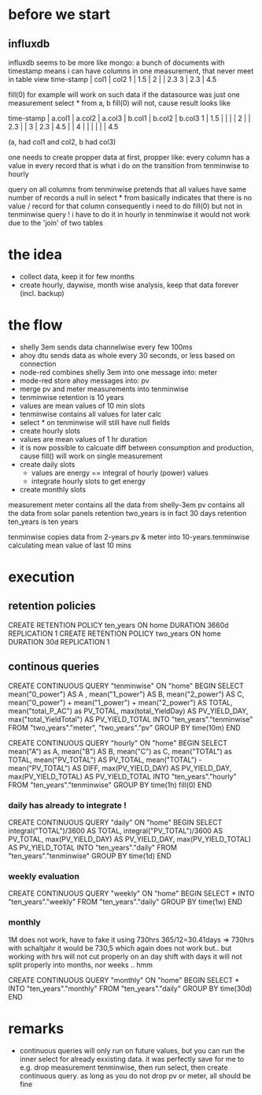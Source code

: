 # before we start
## influxdb
influxdb seems to be more like mongo: a bunch of documents with timestamp
 means i can have columns in one measurement, that never meet in table view
  time-stamp  |  col1  | col2
  1           |   1.5  |
  2           |        |  2.3
  3           |   2.3  |  4.5

fill(0) for example will work on such data if the datasource was just one measurement
select * from a, b fill(0) will not, cause result looks like

 time-stamp  |  a.col1  | a.col2 | a.col3 | b.col1 | b.col2 | b.col3
 1           |   1.5    |        |        |        |
 2           |          |  2.3   |        | 
 3           |   2.3    |  4.5   |        |
 4           |          |        |        |        |        |  4.5
 
  (a, had col1 and col2, b had col3)

one needs to create propper data at first, propper like: every column has a value in every record
that is what i do on the transition from tenminwise to hourly

query on all columns from tenminwise pretends that all values have same number of records
a null in select * from basically indicates that there is no value / record for that column
consequently i need to do fill(0) but not in tenminwise query ! i have to do it in hourly
in tenminwise it would not work due to the 'join' of two tables 

# the idea
- collect data, keep it for few months
- create hourly, daywise, month wise analysis, keep that data forever (incl. backup)

# the flow
- shelly 3em sends data channelwise every few 100ms
- ahoy dtu sends data as whole every 30 seconds, or less based on connection
- node-red combines shelly 3em into one message into: meter
- mode-red store ahoy messages into: pv
- merge pv and meter measurements into tenminwise
 - tenminwise retention is 10 years
 - values are mean values of 10 min slots
 - tenminwise contains all values for later calc 
 - select * on tenminwise will still have null fields
- create hourly slots
 - values are mean values of 1 hr duration
 - it is now possible to calcuate diff between consumption and production, cause fill() will work on single measurement
- create daily slots
  - values are energy == integral of hourly (power) values
  - integrate hourly slots to get energy
- create monthly slots

measurement meter contains all the data from shelly-3em
pv contains all the data from solar panels
retention two_years is in fact 30 days
retention ten_years is ten years

tenminwise copies data from 2-years.pv & meter into 10-years.tenminwise
calculating mean value of last 10 mins 

# execution
## retention policies
CREATE RETENTION POLICY ten_years ON home DURATION 3660d REPLICATION 1
CREATE RETENTION POLICY two_years ON home DURATION 30d REPLICATION 1

## continous queries
CREATE CONTINUOUS QUERY "tenminwise" ON "home" BEGIN SELECT mean("0_power") AS A , mean("1_power") AS B, mean("2_power") AS C,  mean("0_power") + mean("1_power") + mean("2_power") AS TOTAL, mean("total_P_AC") as PV_TOTAL, max(total_YieldDay) AS PV_YIELD_DAY, max("total_YieldTotal") AS PV_YIELD_TOTAL INTO "ten_years"."tenminwise" FROM "two_years"."meter", "two_years"."pv" GROUP BY time(10m) END

CREATE CONTINUOUS QUERY "hourly" ON "home" BEGIN SELECT mean("A") as A, mean("B") AS B, mean("C") as C, mean("TOTAL") as TOTAL, mean("PV_TOTAL") AS PV_TOTAL, mean("TOTAL") - mean("PV_TOTAL") AS DIFF, max(PV_YIELD_DAY) AS PV_YIELD_DAY, max(PV_YIELD_TOTAL) AS PV_YIELD_TOTAL INTO "ten_years"."hourly" FROM "ten_years"."tenminwise" GROUP BY time(1h) fill(0) END

### daily has already to integrate ! 
CREATE CONTINUOUS QUERY "daily" ON "home" BEGIN SELECT integral("TOTAL")/3600 AS TOTAL, integral("PV_TOTAL")/3600 AS PV_TOTAL, max(PV_YIELD_DAY) AS PV_YIELD_DAY, max(PV_YIELD_TOTAL) AS PV_YIELD_TOTAL INTO "ten_years"."daily" FROM "ten_years"."tenminwise" GROUP BY time(1d) END

### weekly evaluation
CREATE CONTINUOUS QUERY "weekly" ON "home" BEGIN SELECT * INTO "ten_years"."weekly" FROM "ten_years"."daily" GROUP BY time(1w) END

### monthly
1M does not work, have to fake it using 730hrs
365/12=30.41days => 730hrs with schaltjahr it would be 730,5 which again does not work but..
but working with hrs will not cut properly on an day shift
with days it will not split properly into months, nor weeks .. hmm

CREATE CONTINUOUS QUERY "monthly" ON "home" BEGIN SELECT * INTO "ten_years"."monthly" FROM "ten_years"."daily" GROUP BY time(30d) END

# remarks
- continuous queries will only run on future values, but you can run the inner select for already exxisting data. it was perfectly save for me to e.g. drop measurement tenminwise, then run select, then create continuous query. as long as you do not drop pv or meter, all should be fine

